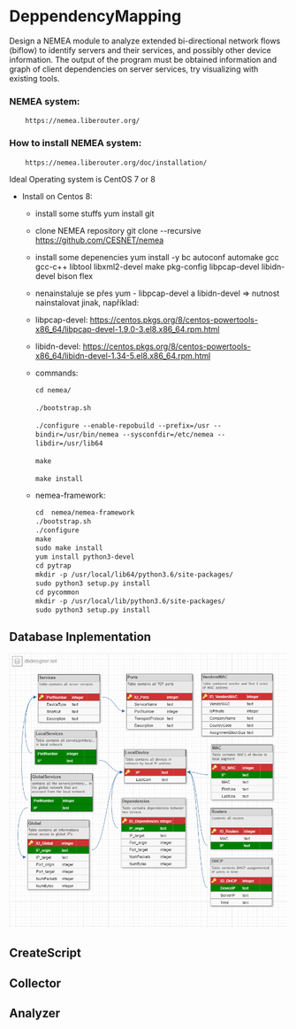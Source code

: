 # DeppendencyMapping
Design a NEMEA module to analyze extended bi-directional network flows (biflow) to identify servers and their services, and possibly other device information. 
The output of the program must be obtained information and graph of client dependencies on server services, try visualizing with existing tools.
### NEMEA system: 
        https://nemea.liberouter.org/
### How to install NEMEA system: 
        https://nemea.liberouter.org/doc/installation/

Ideal Operating system is CentOS 7 or 8
* Install on Centos 8:
  * install some stuffs
        yum install git
  * clone NEMEA repository
        git clone --recursive https://github.com/CESNET/nemea
  * install some depenencies
        yum install -y bc autoconf automake gcc gcc-c++ libtool libxml2-devel make pkg-config libpcap-devel libidn-devel bison flex

  * nenainstaluje se přes yum - libpcap-devel a libidn-devel
    => nutnost nainstalovat jinak, například:

  * libpcap-devel:
        https://centos.pkgs.org/8/centos-powertools-x86_64/libpcap-devel-1.9.0-3.el8.x86_64.rpm.html

  * libidn-devel:
        https://centos.pkgs.org/8/centos-powertools-x86_64/libidn-devel-1.34-5.el8.x86_64.rpm.html

  * commands:
        
        cd nemea/
        
        ./bootstrap.sh
        
        ./configure --enable-repobuild --prefix=/usr --bindir=/usr/bin/nemea --sysconfdir=/etc/nemea --libdir=/usr/lib64
        
        make
        
        make install

  * nemea-framework:
        
        cd  nemea/nemea-framework
        ./bootstrap.sh
        ./configure
        make
        sudo make install
        yum install python3-devel
        cd pytrap
        mkdir -p /usr/local/lib64/python3.6/site-packages/
        sudo python3 setup.py install
        cd pycommon
        mkdir -p /usr/local/lib/python3.6/site-packages/
        sudo python3 setup.py install

## Database Inplementation
![Database proposal](https://github.com/koumajos/DeppendencyMapping/blob/master/navrh_databaze.png)

## CreateScript

## Collector

## Analyzer

